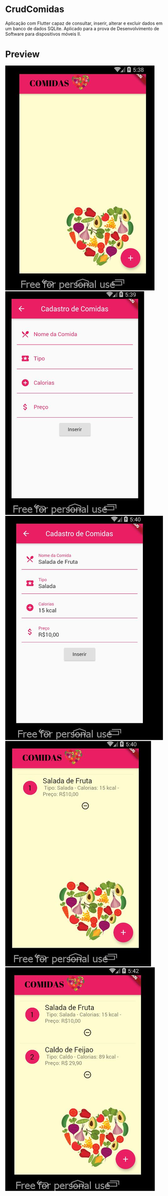 # CrudComidas

Aplicação com Flutter capaz de consultar, inserir, alterar e excluir dados em
um banco de dados SQLite. Aplicado para a prova de Desenvolvimento de Software para dispositivos móveis II.

# Preview
![image](tela_inicio_sem_inserção.JPG)
![image](tela_cadastro_comida.JPG)
![image](tela_cadastro_com_inserções.JPG)
![image](tela_inicial_com_1_inserção.JPG)
![image](tela_inicial_com_2_inserção.JPG)



